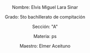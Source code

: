 <html>
<body>
<p><center>	Nombre: Elvis Miguel Lara Sinar</p>
<p>Grado: 5to bachillerato de compitación </p>
<p> Sección: "A" </p>
<p> Materia: ps</p>
<p> Maestro: Elmer Aceituno </center></p>
</body>
</html>
